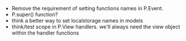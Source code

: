 * Remove the requirement of setting functions names in P.Event.
* P.super() function?
* think a better way to set localstorage names in models
* think/test scope in P.View handlers. we'll always need the view object within the handler functions